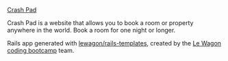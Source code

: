 [Crash Pad](https://crash-pad-le-wagon.herokuapp.com)

Crash Pad is a website that allows you to book a room or property anywhere in the world. Book a room for one night or longer.

Rails app generated with [lewagon/rails-templates](https://github.com/lewagon/rails-templates), created by the [Le Wagon coding bootcamp](https://www.lewagon.com) team.
